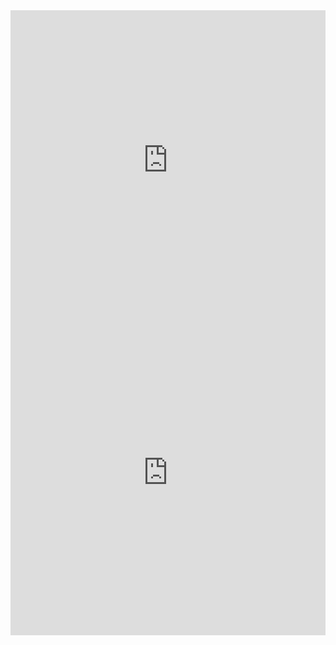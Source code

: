 
<div class="overscroll-contain md:overscroll-auto">
<iframe src="https://rplace.youzhidanbairu.eu.org/ace" height="500" width="100%" frameborder="0" scrolling="0" ></iframe>
</div>

<div class="overscroll-contain md:overscroll-auto">
<iframe src="https://flowershow.youzhidanbairu.eu.org/%F0%9F%9B%9C%E7%A7%91%E5%AD%A6%E4%B8%8A%E7%BD%91/%E7%BF%BB%E5%A2%99%E5%AE%A2%E6%88%B7%E7%AB%AF%E6%8E%A8%E8%8D%90%EF%BC%88%E6%8C%81%E7%BB%AD%E6%9B%B4%E6%96%B0%EF%BC%89" height="500" width="100%" frameborder="0" scrolling="0" ></iframe>
</div>







